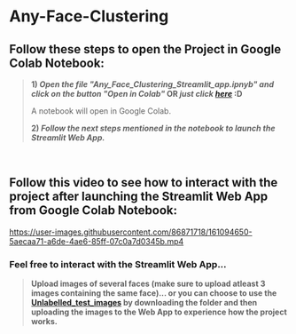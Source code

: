 # Any-Face-Clustering

## Follow these steps to open the Project in Google Colab Notebook:
> **1) *Open the file "Any_Face_Clustering_Streamlit_app.ipnyb" and click on the button "Open in Colab"* OR *just click <a href="https://colab.research.google.com/github/souvikmajumder26/Any-Face-Clustering/blob/main/Any_Face_Clustering_Streamlit_app.ipynb">here</a>* :D**
> 
> A notebook will open in Google Colab.
>
> **2) *Follow the next steps mentioned in the notebook to launch the Streamlit Web App.***

<br>

## Follow this video to see how to interact with the project after launching the Streamlit Web App from Google Colab Notebook:

https://user-images.githubusercontent.com/86871718/161094650-5aecaa71-a6de-4ae6-85ff-07c0a7d0345b.mp4

### Feel free to interact with the Streamlit Web App...
> **Upload images of several faces (make sure to upload atleast 3 images containing the same face)... or you can choose to use the <a href="https://drive.google.com/drive/folders/1JXYCf4Qk4fuTfTDoduGU7vgmXNyXSMUe?usp=sharing">Unlabelled_test_images</a> by downloading the folder and then uploading the images to the Web App to experience how the project works.**
